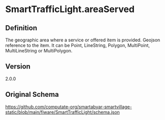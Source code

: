 # SmartTrafficLight.areaServed

## Definition
The geographic area where a service or offered item is provided. Geojson reference to the item. It can be Point, LineString, Polygon, MultiPoint, MultiLineString or MultiPolygon. 

## Version
2.0.0

## Original Schema
https://github.com/computate-org/smartabyar-smartvillage-static/blob/main/fiware/SmartTrafficLight/schema.json
